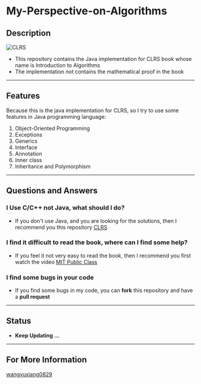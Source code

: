 # My-Perspective-on-Algorithms
## Description
![CLRS](https://camo.githubusercontent.com/8e9e095fcc03a1ecea6363a3a29135bfeb0fa96ba7f5688859361333723dfee7/68747470733a2f2f692e696d6775722e636f6d2f4553776a4b61522e706e67)
* This repository contains the Java implementation for CLRS book whose name is Introduction to Algorithms
* The implementation not contains the mathematical proof in the book



---

## Features

Because this is the java implementation for CLRS, so I try to use some features in Java programming language:

1. Object-Oriented Programming
2. Exceptions
3. Generics
4. Interface
5. Annotation
6. Inner class
7. Inheritance and Polymorphism



---



## Questions and Answers

### I Use C/C++ not Java, what should I do?
* If you don't use Java, and you are looking for the solutions, then I recommend you this repository [CLRS](https://github.com/walkccc/CLRS.git)



### I find it difficult to read the book, where can I find some help?

* If you feel it not very easy to read the book, then I recommend you first watch the video [MIT Public Class](http://open.163.com/special/opencourse/algorithms.html)



### I find some bugs in your code

* If you find some bugs in my code, you can **fork** this repository and have a **pull request**



---



## Status

* **Keep Updating ...**

---

## For More Information
[wangyuxiang0829](https://wangyuxiang0829.github.io)
